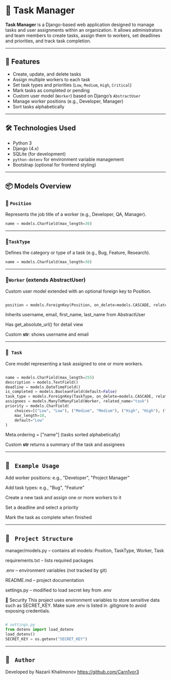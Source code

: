 # 🧠 Task Manager

**Task Manager** is a Django-based web application designed to manage tasks and user assignments within an organization. It allows administrators and team members to create tasks, assign them to workers, set deadlines and priorities, and track task completion.

---

## 🚀 Features

- Create, update, and delete tasks
- Assign multiple workers to each task
- Set task types and priorities (`Low`, `Medium`, `High`, `Critical`)
- Mark tasks as completed or pending
- Custom user model (`Worker`) based on Django’s `AbstractUser`
- Manage worker positions (e.g., Developer, Manager)
- Sort tasks alphabetically

---

## 🛠️ Technologies Used

- Python 3
- Django (4.x)
- SQLite (for development)
- `python-dotenv` for environment variable management
- Bootstrap (optional for frontend styling)

---

## 📦 Models Overview

### 🔹 `Position`

Represents the job title of a worker (e.g., Developer, QA, Manager).

```python
name = models.CharField(max_length=30)
```

---
### 🔹`TaskType`
Defines the category or type of a task (e.g., Bug, Feature, Research).

```python
name = models.CharField(max_length=30)
```
---

### 🔹`Worker` (extends AbstractUser)
Custom user model extended with an optional foreign key to Position.

```python

position = models.ForeignKey(Position, on_delete=models.CASCADE, related_name="worker", null=True, blank=True)
```
Inherits username, email, first_name, last_name from AbstractUser

Has get_absolute_url() for detail view

Custom __str__: shows username and email

---

### 🔹` Task` 
Core model representing a task assigned to one or more workers.

```python

name = models.CharField(max_length=255)
description = models.TextField()
deadline = models.DateTimeField()
is_completed = models.BooleanField(default=False)
task_type = models.ForeignKey(TaskType, on_delete=models.CASCADE, related_name="task")
assignees = models.ManyToManyField(Worker, related_name="task")
priority = models.CharField(
    choices=[("Low", "Low"), ("Medium", "Medium"), ("High", "High"), ("Critical", "Critical")],
    max_length=10,
    default="Low"
)
```


Meta.ordering = ["name"] (tasks sorted alphabetically)

Custom __str__ returns a summary of the task and assignees

---

🧪 ` Example Usage` 
---

Add worker positions: e.g., "Developer", "Project Manager"

Add task types: e.g., "Bug", "Feature"

Create a new task and assign one or more workers to it

Set a deadline and select a priority

Mark the task as complete when finished

---

📁 ` Project Structure` 
---


manager/models.py – contains all models: Position, TaskType, Worker, Task

requirements.txt – lists required packages

.env – environment variables (not tracked by git)

README.md – project documentation

settings.py – modified to load secret key from .env

🔐 Security
This project uses environment variables to store sensitive data such as SECRET_KEY.
Make sure .env is listed in .gitignore to avoid exposing credentials.

```python

# settings.py
from dotenv import load_dotenv
load_dotenv()
SECRET_KEY = os.getenv("SECRET_KEY")
```
---

## 👤 ` Author` 
Developed by Nazarii Khalimonov
https://github.com/Carn1vor3
